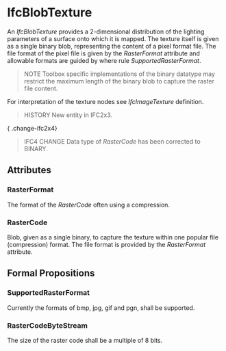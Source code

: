 # IfcBlobTexture

An _IfcBlobTexture_ provides a 2-dimensional distribution of the lighting parameters of a surface onto which it is mapped. The texture itself is given as a single binary blob, representing the content of a pixel format file. The file format of the pixel file is given by the _RasterFormat_ attribute and allowable formats are guided by where rule _SupportedRasterFormat_.<!-- end of definition -->

> NOTE  Toolbox specific implementations of the binary datatype may restrict the maximum length of the binary blob to capture the raster file content.

For interpretation of the texture nodes see _IfcImageTexture_ definition.

> HISTORY  New entity in IFC2x3.

{ .change-ifc2x4}
> IFC4 CHANGE  Data type of _RasterCode_ has been corrected to BINARY.

## Attributes

### RasterFormat
The format of the _RasterCode_ often using a compression.

### RasterCode
Blob, given as a single binary, to capture the texture within one popular file (compression) format. The file format is provided by the _RasterFormat_ attribute.

## Formal Propositions

### SupportedRasterFormat
Currently the formats of bmp, jpg, gif and pgn, shall be supported.

### RasterCodeByteStream
The size of the raster code shall be a multiple of 8 bits.
